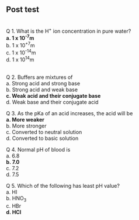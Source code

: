 ## Post test
<br>
Q 1. What is the H<sup>+</sup> ion concentration in pure water? <br>
<b>a. 1 x 10<sup>-7</sup>m</b><br>
b. 1 x 10<sup>+7</sup>m<br>
c. 1 x 10<sup>-14</sup>m</br>
d.  1 x 10<sup>14</sup>m<br><br>

Q 2. Buffers are mixtures of <br>
a. Strong acid and strong base<br>
b. Strong acid and weak base<br>
<b>c. Weak acid and their conjugate base</b><br>
d. Weak base and their conjugate acid<br>

Q 3. As the pKa of an acid increases, the acid will be <br>
<b>a. More weaker</b><br>
b. More stronger<br>
c. Converted to neutral solution<br>
d. Converted to basic solution<br>

Q 4. Normal pH of blood is <br>
a. 6.8<br>
<b>b. 7.0</b><br>
c. 7.2<br>
d. 7.5<br>

Q 5. Which of the following has least pH value?  <br>
a. HI<br>
b. HNO<sub>3</sub><br>
c. HBr</br>
<b>d. HCl </b><br>
